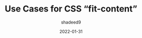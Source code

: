 ---
author: shadeed9
date: 2022-01-31
tags:
  - css
target_url: https://ishadeed.com/snippet/fit-content/
title: Use Cases for CSS “fit-content”
---